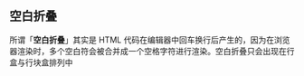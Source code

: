 ## 空白折叠

所谓「**空白折叠**」其实是 HTML 代码在编辑器中回车换行后产生的，因为在浏览器渲染时，多个空白符会被合并成一个空格字符进行渲染。空白折叠只会出现在行盒与行块盒排列中

[](https://codepen.io/welives/embed/zYyBEJz?default-tab=css%2Cresult ':include :type=iframe width=100% height=450px scrolling=no frameborder=no loading=lazy allowtransparency=true allowfullscreen=true')
